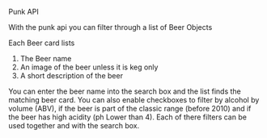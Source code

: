 Punk API

With the punk api you can filter through a list of Beer Objects

Each Beer card lists
1. The Beer name
2. An image of the beer unless it is keg only
3. A short description of the beer

You can enter the beer name into the search box and the list finds the matching beer card.
You can also enable checkboxes to filter by alcohol by volume (ABV), if the beer is part of the classic range (before 2010) and 
if the beer has high acidity (ph Lower than 4). Each of there filters can be used together and with the search box.